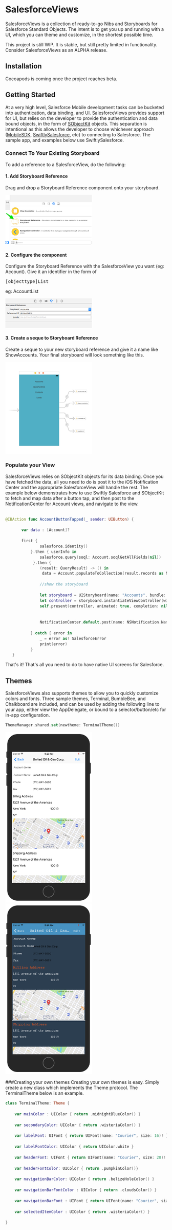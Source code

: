 # SalesforceViews
SalesforceViews is a collection of ready-to-go Nibs and Storyboards for Salesforce Standard Objects. The intent is to get you up and running with a UI, which you can theme and customize, in the shortest possible time.

This project is still WIP. It is stable, but still pretty limited in functionality. Consider SalesforceViews as an ALPHA release.


## Installation
Cocoapods is coming once the project reaches beta.

## Getting Started
At a very high level, Salesforce Mobile development tasks can be bucketed into authentication, data binding, and UI. SalesforceViews provides support for UI, but relies on the developer to provide the authentication and data bound objects, in the form of [SObjectKit](https://github.com/quintonwall/SObjectKit) objects. This separation is intentional as this allows the developer to choose whichever approach ([MobileSDK](https://github.com/forcedotcom/SalesforceMobileSDK-iOS), [SwiftlySalesforce](https://github.com/mike4aday/SwiftlySalesforce), etc) to connecting to Salesforce. The sample app, and examples below use SwiftlySalesforce.

### Connect To Your Existing Storyboard
To add a reference to a SalesforceView, do the following:

#### 1. Add Storyboard Reference
Drag and drop a Storyboard Reference component onto your storyboard.

<img src="https://github.com/quintonwall/SalesforceViews/blob/master/graphics/screenshots/storyboard-reference.png?raw=true" width=270/>

#### 2. Configure the component
Configure the Storyboard Reference with the  SalesforceView you want (eg: Account). Give it an identifier in the form of <pre>[objecttype]List</pre> eg: AccountList

<img src="https://github.com/quintonwall/SalesforceViews/blob/master/graphics/screenshots/storyboard-account.png?raw=true" width=270/>


#### 3. Create a seque to Storyboard Reference
Create a seque to your new storyboard reference and give it a name like ShowAccounts. Your final storyboard will look something like this.

<img src="https://github.com/quintonwall/SalesforceViews/blob/master/graphics/SalesforceViews.png?raw=true" width=270/>

### Populate your View
SalesforceViews relies on SObjectKit objects for its data binding. Once you have fetched the data, all you need to do is post it to the iOS Notification Center and the appropriate SalesforceView will handle the rest. The example below demonstrates how to use Swiftly Salesforce and SObjectKit to fetch and map data after a button tap, and then post to the NotificationCenter for Account views, and navigate to the view.

```swift

@IBAction func AccountButtonTapped(_ sender: UIButton) {

       var data : [Account]?

       first {
               salesforce.identity()
           }.then { userInfo in
               salesforce.query(soql: Account.soqlGetAllFields(nil))
            }.then {
               (result: QueryResult) -> () in
                data = Account.populateToCollection(result.records as NSArray) as? [Account]

               //show the storyboard

               let storyboard = UIStoryboard(name: "Accounts", bundle: nil)
               let controller = storyboard.instantiateViewController(withIdentifier: "AccountsList") as! UINavigationController
               self.present(controller, animated: true, completion: nil)


               NotificationCenter.default.post(name: NSNotification.Name(rawValue: ViewNotifications.accountList), object: data)

           }.catch { error in
               _ = error as! SalesforceError
               print(error)
           }
   }
```
That's it! That's all you need to do to have native UI screens for Salesforce.

## Themes
SalesforceViews also supports themes to allow you to quickly customize colors and fonts. Three sample themes, Terminal, BumbleBee, and Chalkboard are included, and can be used by adding the following line to your app, either view the AppDelegate, or bound to a selector/button/etc for in-app configuration.

```swift
ThemeManager.shared.set(newtheme: TerminalTheme())
```

<img src="https://github.com/quintonwall/SalesforceViews/blob/master/graphics/screenshots/account-detail-no-theme.png?raw=true" width=270/>
<img src="https://github.com/quintonwall/SalesforceViews/blob/master/graphics/screenshots/account-detail-themed.png?raw=true" width=270/>

###Creating your own themes
Creating your own themes is easy. Simply create a new class which implements the Theme protocol. The TerminalTheme below is an example.

```swift
class TerminalTheme: Theme {

    var mainColor : UIColor { return .midnightBlueColor() }

    var secondaryColor: UIColor { return .wisteriaColor() }

    var labelFont: UIFont { return UIFont(name: "Courier", size: 16)! }

    var labelFontColor: UIColor { return UIColor.white }

    var headerFont: UIFont { return UIFont(name: "Courier", size: 20)! }

    var headerFontColor: UIColor { return .pumpkinColor()}

    var navigationBarColor: UIColor { return .belizeHoleColor() }

    var navigationBarFontColor : UIColor { return .cloudsColor() }

    var navigationBarFont : UIFont { return UIFont(name: "Courier", size: 22)! }

    var selectedItemColor : UIColor { return .wisteriaColor() }

}
```
